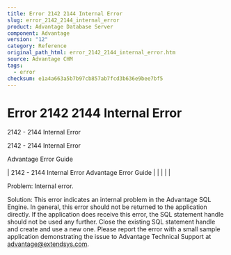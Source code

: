```yaml
---
title: Error 2142 2144 Internal Error
slug: error_2142_2144_internal_error
product: Advantage Database Server
component: Advantage
version: "12"
category: Reference
original_path_html: error_2142_2144_internal_error.htm
source: Advantage CHM
tags:
  - error
checksum: e1a4a663a5b7b97cb857ab7fcd3b636e9bee7bf5
---
```


# Error 2142 2144 Internal Error

2142 - 2144 Internal Error

2142 - 2144 Internal Error

Advantage Error Guide

| 2142 - 2144 Internal Error  Advantage Error Guide |  |  |  |  |

Problem: Internal error.

Solution: This error indicates an internal problem in the Advantage SQL Engine. In general, this error should not be returned to the application directly. If the application does receive this error, the SQL statement handle should not be used any further. Close the existing SQL statement handle and create and use a new one. Please report the error with a small sample application demonstrating the issue to Advantage Technical Support at advantage@extendsys.com.
